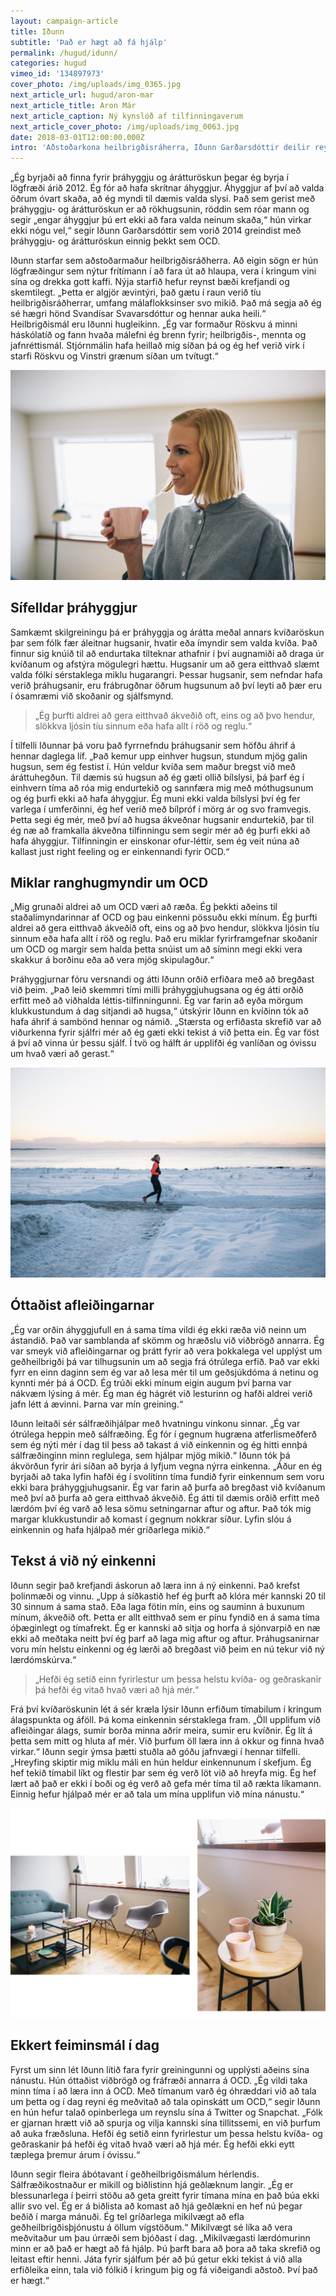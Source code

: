 ```yaml
---
layout: campaign-article
title: Iðunn
subtitle: 'Það er hægt að fá hjálp'
permalink: /hugud/idunn/
categories: hugud
vimeo_id: '134897973'
cover_photo: /img/uploads/img_0365.jpg
next_article_url: hugud/aron-mar
next_article_title: Aron Már
next_article_caption: Ný kynslóð af tilfinningaverum
next_article_cover_photo: /img/uploads/img_0063.jpg
date: 2018-03-01T12:00:00.000Z
intro: 'Aðstoðarkona heilbrigðisráherra, Iðunn Garðarsdóttir deilir reynslu sinni af OCD, eða þráhyggju- og árátturöskun. Óþæginlegar hugsanir líkt og þær áhyggjur að valda einhverjum skaða voru upptökin af kvíðaröskuninni. Hún segir miklar ranghugmyndir um eðli OCD sem þarf að uppræta. Í tæp þrjú ár lifði hún í óvissu um hvað væri að gerast í höfðinu á sér.'
---
```


„Ég byrjaði að finna fyrir þráhyggju og árátturöskun þegar ég byrja í lögfræði árið 2012. Ég fór að hafa skrítnar áhyggjur. Áhyggjur af því að valda öðrum óvart skaða, að ég myndi til dæmis valda slysi. Það sem gerist með þráhyggju- og árátturöskun er að rökhugsunin, röddin sem róar mann og segir „engar áhyggjur þú ert ekki að fara valda neinum skaða,“ hún virkar ekki nógu vel,“ segir Iðunn Garðarsdóttir sem vorið 2014 greindist með þráhyggju- og árátturöskun einnig þekkt sem OCD. 

Iðunn starfar sem aðstoðarmaður heilbrigðisráðherra. Að eigin sögn er hún lögfræðingur sem nýtur frítímann í að fara út að hlaupa, vera í kringum vini sína og drekka gott kaffi. Nýja starfið hefur reynst  bæði krefjandi og skemtilegt. „Þetta er algjör ævintýri, það gætu í raun verið tíu heilbrigðisráðherrar, umfang málaflokksinser svo mikið. Það má segja að ég sé hægri hönd Svandísar Svavarsdóttur og hennar auka heili.“ Heilbrigðismál eru Iðunni hugleikinn. „Ég var formaður Röskvu á minni háskólatíð og fann hvaða málefni ég brenn fyrir; heilbrigðis-, mennta og jafnréttismál. Stjórnmálin hafa heillað mig síðan þá og ég hef verið virk í starfi Röskvu og Vinstri grænum síðan um tvítugt.“

![null](/img/uploads/img_0591.jpg)

Sífelldar þráhyggjur
--

Samkæmt skilgreiningu þá er þráhyggja og árátta meðal annars kvíðaröskun þar sem fólk fær áleitnar hugsanir, hvatir eða ímyndir sem valda kvíða. Það finnur sig knúið til að endurtaka tilteknar athafnir í því augnamiði að draga úr kvíðanum og afstýra mögulegri hættu. Hugsanir um að gera eitthvað slæmt valda fólki sérstaklega miklu hugarangri. Þessar hugsanir, sem nefndar hafa verið þráhugsanir, eru frábrugðnar öðrum hugsunum að því leyti að þær eru í ósamræmi við skoðanir og sjálfsmynd. 



> „Ég þurfti aldrei að gera eitthvað ákveðið oft, eins og að þvo hendur, slökkva ljósin tíu sinnum eða hafa allt í röð og reglu.“



Í tilfelli Iðunnar þá voru það fyrrnefndu þráhugsanir sem höfðu áhrif á hennar daglega líf. „Það kemur upp einhver hugsun, stundum mjög galin hugsun, sem ég festist í. Hún veldur kvíða sem maður bregst við með áráttuhegðun. Til dæmis sú hugsun að ég gæti ollið bílslysi, þá þarf ég í einhvern tíma að róa mig endurtekið og sannfæra mig með móthugsunum og ég þurfi ekki að hafa áhyggjur. Ég muni ekki valda bílslysi því ég fer varlega í umferðinni, ég hef verið með bílpróf í mörg ár og svo framvegis. Þetta segi ég mér, með því að hugsa ákveðnar hugsanir endurtekið, þar til ég næ að framkalla ákveðna tilfinningu sem segir mér að ég þurfi ekki að hafa áhyggjur. Tilfinningin er einskonar ofur-léttir, sem ég veit núna að kallast just right feeling og er einkennandi fyrir OCD.“

Miklar ranghugmyndir um OCD
--

„Mig grunaði aldrei að um OCD væri að ræða. Ég þekkti aðeins til staðalímyndarinnar af OCD og þau einkenni pössuðu ekki mínum. Ég þurfti aldrei að gera eitthvað ákveðið oft, eins og að þvo hendur, slökkva ljósin tíu sinnum eða hafa allt í röð og reglu. Það eru miklar fyrirframgefnar skoðanir um OCD og margir sem halda þetta snúist um að síminn megi ekki vera skakkur á borðinu eða að vera mjög skipulagður.“

Þráhyggjurnar fóru versnandi og átti Iðunn orðið erfiðara með að bregðast við þeim. „Það leið skemmri tími milli þráhyggjuhugsana og ég átti orðið erfitt með að viðhalda léttis-tilfinningunni. Ég var farin að eyða mörgum klukkustundum á dag  sitjandi að hugsa,“ útskýrir Iðunn en kvíðinn tók að hafa áhrif á sambönd hennar og námið. „Stærsta og erfiðasta skrefið var að viðurkenna fyrir sjálfri mér að ég gæti ekki tekist á við þetta ein. Ég var föst á því að vinna úr þessu sjálf. Í tvö og hálft ár upplifði ég vanlíðan og óvissu um hvað væri að gerast.“

![null](/img/uploads/img_0371.jpg)

Óttaðist afleiðingarnar
--

„Ég var orðin áhyggjufull en á sama tíma vildi ég ekki ræða við neinn um ástandið. Það var samblanda af skömm og hræðslu við viðbrögð annarra. Ég var smeyk við afleiðingarnar og þrátt fyrir að vera þokkalega vel upplýst um geðheilbrigði þá var tilhugsunin um að segja frá ótrúlega erfið. Það var ekki fyrr en einn daginn sem ég var að lesa mér til um geðsjúkdóma á netinu og kynnti mér þá á OCD. Ég trúði ekki mínum eigin augum því þarna var nákvæm lýsing á mér. Ég man ég hágrét við lesturinn og hafði aldrei verið jafn létt á ævinni. Þarna var mín greining.“ 

Iðunn leitaði sér sálfræðihjálpar með hvatningu vinkonu sinnar. „Ég var ótrúlega heppin með sálfræðing. Ég fór í gegnum hugræna atferlismeðferð sem ég nýti mér í dag til þess að takast á við einkennin og ég hitti ennþá sálfræðinginn minn reglulega, sem hjálpar mjög mikið.“ Iðunn tók þá ákvörðun fyrir ári síðan að byrja á lyfjum vegna nýrra einkenna. „Áður en ég byrjaði að taka lyfin hafði ég í svolítinn tíma fundið fyrir einkennum sem voru ekki bara þráhyggjuhugsanir. Ég var farin að þurfa að bregðast við kvíðanum með því að þurfa að gera eitthvað ákveðið. Ég átti til dæmis orðið erfitt með lærdóm því ég varð að lesa sömu setningarnar aftur og aftur. Það tók mig margar klukkustundir að komast í gegnum nokkrar síður. Lyfin slóu á einkennin og hafa hjálpað mér gríðarlega mikið.“ 

Tekst á við ný einkenni
--

Iðunn segir það krefjandi áskorun að læra inn á ný einkenni. Það krefst þolinmæði og vinnu. „Upp á síðkastið hef ég þurft að klóra mér kannski 20 til 30 sinnum á sama stað. Eða laga fötin mín, eins og sauminn á buxunum mínum, ákveðið oft. Þetta er allt eitthvað sem er pínu fyndið en á sama tíma óþæginlegt og tímafrekt. Ég er kannski að sitja og horfa á sjónvarpið en næ ekki að meðtaka neitt því ég þarf að laga mig aftur og aftur. Þráhugsanirnar voru mín helstu einkenni og ég lærði að bregðast við þeim en nú tekur við ný lærdómskúrva.“



> „Hefði ég setið einn fyrirlestur um þessa helstu kvíða- og geðraskanir þá hefði ég vitað hvað væri að hjá mér.“



Frá því kvíðaröskunin lét á sér kræla lýsir Iðunn erfiðum tímabilum í kringum álagspunkta og áföll. Þá koma einkennin sérstaklega fram. „Öll upplifum við afleiðingar álags, sumir borða minna aðrir meira, sumir eru kvíðnir. Ég lít á þetta sem mitt og hluta af mér. Við þurfum öll læra inn á okkur og finna hvað virkar.“ Iðunn segir ýmsa þætti stuðla að góðu jafnvægi í hennar tilfelli. „Hreyfing skiptir mig miklu máli en hún heldur einkennunum í skefjum. Ég hef tekið tímabil líkt og flestir þar sem ég verð löt við að hreyfa mig. Ég hef lært að það er ekki í boði og ég verð að gefa mér tíma til að rækta líkamann. Einnig hefur hjálpað mér er að tala um mína upplifun við mína nánustu.“ 

![null](/img/uploads/idunn.jpg)

Ekkert feiminsmál í dag
--

Fyrst um sinn lét Iðunn lítið fara fyrir greiningunni og upplýsti aðeins sína nánustu. Hún óttaðist viðbrögð og fráfræði annarra á OCD. „Ég vildi taka minn tíma í að læra inn á OCD. Með tímanum varð ég óhræddari við að tala um þetta og í dag reyni ég meðvitað að tala opinskátt um OCD,“ segir Iðunn en hún hefur talað opinberlega um reynslu sína á Twitter og Snapchat. „Fólk er gjarnan hrætt við að spurja og vilja kannski sína tillitssemi, en við þurfum að auka fræðsluna. Hefði ég setið einn fyrirlestur um þessa helstu kvíða- og geðraskanir þá hefði ég vitað hvað væri að hjá mér. Ég hefði ekki eytt tæplega þremur árum í óvissu.“

Iðunn segir fleira ábótavant í geðheilbrigðismálum hérlendis. Sálfræðikostnaður er mikill og biðlistinn hjá geðlæknum langir. „Ég er blessunarlega í þeirri stöðu að geta greitt fyrir tímana mína en það búa ekki allir svo vel. Ég er  á biðlista að komast að hjá geðlækni en hef nú þegar beðið í marga mánuði.  Ég tel gríðarlega mikilvægt að efla geðheilbrigðisþjónustu á öllum vígstöðum.“ Mikilvægt sé líka að vera meðvitaður um þau úrræði sem bjóðast í dag. „Mikilvægasti lærdómurinn minn er að  það er hægt að fá hjálp. Þú þarft bara að þora að taka skrefið og leitast eftir henni. Játa fyrir sjálfum þér að þú getur ekki tekist á við alla erfiðleika einn, tala við fólkið í kringum þig og fá viðeigandi aðstoð. Því það er hægt.“

